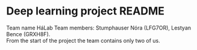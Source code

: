 # Deep learning project README
Team name HáLab
Team members: Stumphauser Nóra (LFG7OR), Lestyan Bence (GRXH8F).   
From the start of the project the team contains only two of us.
